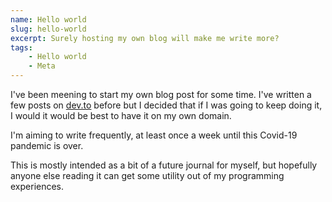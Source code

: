 ```yaml
---
name: Hello world
slug: hello-world
excerpt: Surely hosting my own blog will make me write more?
tags:
    - Hello world
    - Meta
---
```


I've been meening to start my own blog post for some time. I've written a few posts on [dev.to](https://dev.to) before
but I decided that if I was going to keep doing it, I would it would be best to have it on my own domain.

I'm aiming to write frequently, at least once a week until this Covid-19 pandemic is over.

This is mostly intended as a bit of a future journal for myself, but hopefully anyone else reading it can get some
utility out of my programming experiences.
